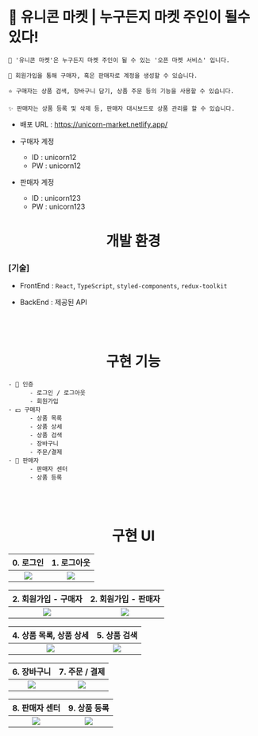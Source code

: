 # 🦄 유니콘 마켓 | 누구든지 마켓 주인이 될수 있다!
```
🧡 '유니콘 마켓'은 누구든지 마켓 주인이 될 수 있는 '오픈 마켓 서비스' 입니다. 

🎀 회원가입을 통해 구매자, 혹은 판매자로 계정을 생성할 수 있습니다. 

⭐️ 구매자는 상품 검색, 장바구니 담기, 상품 주문 등의 기능을 사용할 수 있습니다. 

✨ 판매자는 상품 등록 및 삭제 등, 판매자 대시보드로 상품 관리를 할 수 있습니다. 
```
- 배포 URL : https://unicorn-market.netlify.app/

- 구매자 계정
  
  - ID : unicorn12
  - PW : unicorn12
- 판매자 계정
  
  - ID : unicorn123
  - PW : unicorn123

<div align="center">
<h1>개발 환경</h1>
</div>

### [기술]

-  FrontEnd : `React`, `TypeScript`, `styled-components`, `redux-toolkit`

-  BackEnd : 제공된 API
  
<br><br>

<div align="center">
<h1>구현 기능</h1>
</div>

```
- 🔐 인증
      - 로그인 / 로그아웃
      - 회원가입
- 💵 구매자 
      - 상품 목록 
      - 상품 상세
      - 상품 검색
      - 장바구니
      - 주문/결제
- 🔖 판매자 
      - 판매자 센터
      - 상품 등록
```

<br><br>

<div align="center">
<h1>구현 UI</h1>
</div>

|                            0. 로그인                            |                           1. 로그아웃                            |
| :-------------------------------------------------------------: | :--------------------------------------------------------------: |
| <img src="https://github.com/boram2445/instagram-clone/assets/68495264/34c248b0-c87b-4c13-9368-67cc1f3a08bc"/> | <img src="https://github.com/boram2445/instagram-clone/assets/68495264/aba17cd2-9d23-4d19-93b7-e7f5257c4ba7" /> |

|                       2. 회원가입 - 구매자                      |                       2. 회원가입 - 판매자                       |
| :-------------------------------------------------------------: | :-------------------------------------------------------------: |
| <img src="https://github.com/boram2445/instagram-clone/assets/68495264/1c3c6963-ce51-4c08-b1eb-68f65329b1fb"/> | <img src="https://github.com/boram2445/instagram-clone/assets/68495264/7ab22c36-c600-4b13-bd8a-a51600e19238"/> |

|                        4. 상품 목록, 상품 상세                  |                          5. 상품 검색                            |
| :-------------------------------------------------------------: | :-------------------------------------------------------------: |
| <img src="https://github.com/boram2445/instagram-clone/assets/68495264/7d413308-0be9-48dd-bde3-94647eeea032"/> | <img src="https://github.com/boram2445/instagram-clone/assets/68495264/d496ec29-c03e-4ddc-b47d-538c07dc739e"/> |

|                      6. 장바구니                                |                          7. 주문 / 결제                         |
| :-------------------------------------------------------------: | :-------------------------------------------------------------: |
| <img src="https://github.com/boram2445/instagram-clone/assets/68495264/b0a4dc6b-cde0-4d99-a66c-e88aeb3f9a80"/> | <img src="https://github.com/boram2445/instagram-clone/assets/68495264/3c4255bb-142c-4a35-bed8-9e3f8421bdf8"/> |

|                     8. 판매자 센터                              |                          9. 상품 등록                           |
| :-------------------------------------------------------------: | :-------------------------------------------------------------: |
| <img src="https://github.com/boram2445/instagram-clone/assets/68495264/491762e8-ae5c-4419-b509-6d0eb4a1f2d0"/> | <img src="https://github.com/boram2445/instagram-clone/assets/68495264/e3a00370-41b8-4e54-b533-2cac626c40d8"/> |
